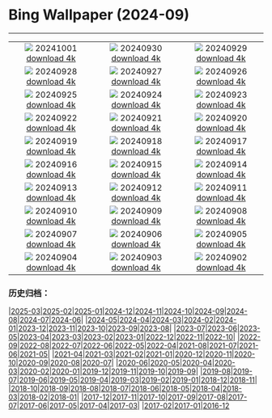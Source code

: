 # Bing Wallpaper (2024-09)
**************
| | | |
|:-:|:-:|:-:|
| ![](https://www.bing.com/th?id=OHR.NationalDay2024_ZH-CN7026189162_1920x1080.jpg) 20241001 [download 4k](https://www.bing.com/th?id=OHR.NationalDay2024_ZH-CN7026189162_UHD.jpg) | ![](https://www.bing.com/th?id=OHR.WalrusNorway_ZH-CN5657804031_1920x1080.jpg) 20240930 [download 4k](https://www.bing.com/th?id=OHR.WalrusNorway_ZH-CN5657804031_UHD.jpg) | ![](https://www.bing.com/th?id=OHR.ConnecticutBridge_ZH-CN4957862425_1920x1080.jpg) 20240929 [download 4k](https://www.bing.com/th?id=OHR.ConnecticutBridge_ZH-CN4957862425_UHD.jpg) |
| ![](https://www.bing.com/th?id=OHR.FloridaSeashore_ZH-CN4671838639_1920x1080.jpg) 20240928 [download 4k](https://www.bing.com/th?id=OHR.FloridaSeashore_ZH-CN4671838639_UHD.jpg) | ![](https://www.bing.com/th?id=OHR.VeniceAerial_ZH-CN4070720525_1920x1080.jpg) 20240927 [download 4k](https://www.bing.com/th?id=OHR.VeniceAerial_ZH-CN4070720525_UHD.jpg) | ![](https://www.bing.com/th?id=OHR.LittleToucanet_ZH-CN2910262009_1920x1080.jpg) 20240926 [download 4k](https://www.bing.com/th?id=OHR.LittleToucanet_ZH-CN2910262009_UHD.jpg) |
| ![](https://www.bing.com/th?id=OHR.GiantSequoias_ZH-CN2666897238_1920x1080.jpg) 20240925 [download 4k](https://www.bing.com/th?id=OHR.GiantSequoias_ZH-CN2666897238_UHD.jpg) | ![](https://www.bing.com/th?id=OHR.SkaftafellWaterfall_ZH-CN1766863001_1920x1080.jpg) 20240924 [download 4k](https://www.bing.com/th?id=OHR.SkaftafellWaterfall_ZH-CN1766863001_UHD.jpg) | ![](https://www.bing.com/th?id=OHR.IcebergOtter_ZH-CN0972467238_1920x1080.jpg) 20240923 [download 4k](https://www.bing.com/th?id=OHR.IcebergOtter_ZH-CN0972467238_UHD.jpg) |
| ![](https://www.bing.com/th?id=OHR.AutumnCumbria_ZH-CN0565958390_1920x1080.jpg) 20240922 [download 4k](https://www.bing.com/th?id=OHR.AutumnCumbria_ZH-CN0565958390_UHD.jpg) | ![](https://www.bing.com/th?id=OHR.MunichBeerfest_ZH-CN0304560562_1920x1080.jpg) 20240921 [download 4k](https://www.bing.com/th?id=OHR.MunichBeerfest_ZH-CN0304560562_UHD.jpg) | ![](https://www.bing.com/th?id=OHR.OcracokeLight_ZH-CN9810840077_1920x1080.jpg) 20240920 [download 4k](https://www.bing.com/th?id=OHR.OcracokeLight_ZH-CN9810840077_UHD.jpg) |
| ![](https://www.bing.com/th?id=OHR.ElbowRiver_ZH-CN9580175593_1920x1080.jpg) 20240919 [download 4k](https://www.bing.com/th?id=OHR.ElbowRiver_ZH-CN9580175593_UHD.jpg) | ![](https://www.bing.com/th?id=OHR.GujoHachiman_ZH-CN9192289658_1920x1080.jpg) 20240918 [download 4k](https://www.bing.com/th?id=OHR.GujoHachiman_ZH-CN9192289658_UHD.jpg) | ![](https://www.bing.com/th?id=OHR.MidAutumnFestival2024_ZH-CN9096556094_1920x1080.jpg) 20240917 [download 4k](https://www.bing.com/th?id=OHR.MidAutumnFestival2024_ZH-CN9096556094_UHD.jpg) |
| ![](https://www.bing.com/th?id=OHR.SunriseWallabies_ZH-CN8725891401_1920x1080.jpg) 20240916 [download 4k](https://www.bing.com/th?id=OHR.SunriseWallabies_ZH-CN8725891401_UHD.jpg) | ![](https://www.bing.com/th?id=OHR.CalabriaPeperoncino_ZH-CN8603617212_1920x1080.jpg) 20240915 [download 4k](https://www.bing.com/th?id=OHR.CalabriaPeperoncino_ZH-CN8603617212_UHD.jpg) | ![](https://www.bing.com/th?id=OHR.RapaNuiSunrise_ZH-CN1220508877_1920x1080.jpg) 20240914 [download 4k](https://www.bing.com/th?id=OHR.RapaNuiSunrise_ZH-CN1220508877_UHD.jpg) |
| ![](https://www.bing.com/th?id=OHR.PointReyes_ZH-CN7781514086_1920x1080.jpg) 20240913 [download 4k](https://www.bing.com/th?id=OHR.PointReyes_ZH-CN7781514086_UHD.jpg) | ![](https://www.bing.com/th?id=OHR.DolphinReunion_ZH-CN7681290861_1920x1080.jpg) 20240912 [download 4k](https://www.bing.com/th?id=OHR.DolphinReunion_ZH-CN7681290861_UHD.jpg) | ![](https://www.bing.com/th?id=OHR.EltzCastle_ZH-CN7586749377_1920x1080.jpg) 20240911 [download 4k](https://www.bing.com/th?id=OHR.EltzCastle_ZH-CN7586749377_UHD.jpg) |
| ![](https://www.bing.com/th?id=OHR.BridgeLisbon_ZH-CN6877671644_1920x1080.jpg) 20240910 [download 4k](https://www.bing.com/th?id=OHR.BridgeLisbon_ZH-CN6877671644_UHD.jpg) | ![](https://www.bing.com/th?id=OHR.IguazuRainbow_ZH-CN6524347982_1920x1080.jpg) 20240909 [download 4k](https://www.bing.com/th?id=OHR.IguazuRainbow_ZH-CN6524347982_UHD.jpg) | ![](https://www.bing.com/th?id=OHR.Canigou_ZH-CN6145410455_1920x1080.jpg) 20240908 [download 4k](https://www.bing.com/th?id=OHR.Canigou_ZH-CN6145410455_UHD.jpg) |
| ![](https://www.bing.com/th?id=OHR.SantaCruzHummer_ZH-CN5448262039_1920x1080.jpg) 20240907 [download 4k](https://www.bing.com/th?id=OHR.SantaCruzHummer_ZH-CN5448262039_UHD.jpg) | ![](https://www.bing.com/th?id=OHR.GlenariffPark_ZH-CN4667558707_1920x1080.jpg) 20240906 [download 4k](https://www.bing.com/th?id=OHR.GlenariffPark_ZH-CN4667558707_UHD.jpg) | ![](https://www.bing.com/th?id=OHR.TIFF2024_ZH-CN4896695918_1920x1080.jpg) 20240905 [download 4k](https://www.bing.com/th?id=OHR.TIFF2024_ZH-CN4896695918_UHD.jpg) |
| ![](https://www.bing.com/th?id=OHR.DuskyOwls_ZH-CN4729762831_1920x1080.jpg) 20240904 [download 4k](https://www.bing.com/th?id=OHR.DuskyOwls_ZH-CN4729762831_UHD.jpg) | ![](https://www.bing.com/th?id=OHR.AlpineLakes_ZH-CN4537389724_1920x1080.jpg) 20240903 [download 4k](https://www.bing.com/th?id=OHR.AlpineLakes_ZH-CN4537389724_UHD.jpg) | ![](https://www.bing.com/th?id=OHR.BuracodasAraras_ZH-CN3881985508_1920x1080.jpg) 20240902 [download 4k](https://www.bing.com/th?id=OHR.BuracodasAraras_ZH-CN3881985508_UHD.jpg) |

### 历史归档：

|[2025-03](/../2025-03/2025-03.md)|[2025-02](/../2025-02/2025-02.md)|[2025-01](/../2025-01/2025-01.md)|[2024-12](/../2024-12/2024-12.md)|[2024-11](/../2024-11/2024-11.md)|[2024-10](/../2024-10/2024-10.md)|[2024-09](/2024-09.md)|[2024-08](/../2024-08/2024-08.md)|[2024-07](/../2024-07/2024-07.md)|[2024-06](/../2024-06/2024-06.md)|
|[2024-05](/../2024-05/2024-05.md)|[2024-04](/../2024-04/2024-04.md)|[2024-03](/../2024-03/2024-03.md)|[2024-02](/../2024-02/2024-02.md)|[2024-01](/../2024-01/2024-01.md)|[2023-12](/../2023-12/2023-12.md)|[2023-11](/../2023-11/2023-11.md)|[2023-10](/../2023-10/2023-10.md)|[2023-09](/../2023-09/2023-09.md)|[2023-08](/../2023-08/2023-08.md)|
|[2023-07](/../2023-07/2023-07.md)|[2023-06](/../2023-06/2023-06.md)|[2023-05](/../2023-05/2023-05.md)|[2023-04](/../2023-04/2023-04.md)|[2023-03](/../2023-03/2023-03.md)|[2023-02](/../2023-02/2023-02.md)|[2023-01](/../2023-01/2023-01.md)|[2022-12](/../2022-12/2022-12.md)|[2022-11](/../2022-11/2022-11.md)|[2022-10](/../2022-10/2022-10.md)|
|[2022-09](/../2022-09/2022-09.md)|[2022-08](/../2022-08/2022-08.md)|[2022-07](/../2022-07/2022-07.md)|[2022-06](/../2022-06/2022-06.md)|[2022-05](/../2022-05/2022-05.md)|[2022-04](/../2022-04/2022-04.md)|[2021-08](/../2021-08/2021-08.md)|[2021-07](/../2021-07/2021-07.md)|[2021-06](/../2021-06/2021-06.md)|[2021-05](/../2021-05/2021-05.md)|
|[2021-04](/../2021-04/2021-04.md)|[2021-03](/../2021-03/2021-03.md)|[2021-02](/../2021-02/2021-02.md)|[2021-01](/../2021-01/2021-01.md)|[2020-12](/../2020-12/2020-12.md)|[2020-11](/../2020-11/2020-11.md)|[2020-10](/../2020-10/2020-10.md)|[2020-09](/../2020-09/2020-09.md)|[2020-08](/../2020-08/2020-08.md)|[2020-07](/../2020-07/2020-07.md)|
|[2020-06](/../2020-06/2020-06.md)|[2020-05](/../2020-05/2020-05.md)|[2020-04](/../2020-04/2020-04.md)|[2020-03](/../2020-03/2020-03.md)|[2020-02](/../2020-02/2020-02.md)|[2020-01](/../2020-01/2020-01.md)|[2019-12](/../2019-12/2019-12.md)|[2019-11](/../2019-11/2019-11.md)|[2019-10](/../2019-10/2019-10.md)|[2019-09](/../2019-09/2019-09.md)|
|[2019-08](/../2019-08/2019-08.md)|[2019-07](/../2019-07/2019-07.md)|[2019-06](/../2019-06/2019-06.md)|[2019-05](/../2019-05/2019-05.md)|[2019-04](/../2019-04/2019-04.md)|[2019-03](/../2019-03/2019-03.md)|[2019-02](/../2019-02/2019-02.md)|[2019-01](/../2019-01/2019-01.md)|[2018-12](/../2018-12/2018-12.md)|[2018-11](/../2018-11/2018-11.md)|
|[2018-10](/../2018-10/2018-10.md)|[2018-09](/../2018-09/2018-09.md)|[2018-08](/../2018-08/2018-08.md)|[2018-07](/../2018-07/2018-07.md)|[2018-06](/../2018-06/2018-06.md)|[2018-05](/../2018-05/2018-05.md)|[2018-04](/../2018-04/2018-04.md)|[2018-03](/../2018-03/2018-03.md)|[2018-02](/../2018-02/2018-02.md)|[2018-01](/../2018-01/2018-01.md)|
|[2017-12](/../2017-12/2017-12.md)|[2017-11](/../2017-11/2017-11.md)|[2017-10](/../2017-10/2017-10.md)|[2017-09](/../2017-09/2017-09.md)|[2017-08](/../2017-08/2017-08.md)|[2017-07](/../2017-07/2017-07.md)|[2017-06](/../2017-06/2017-06.md)|[2017-05](/../2017-05/2017-05.md)|[2017-04](/../2017-04/2017-04.md)|[2017-03](/../2017-03/2017-03.md)|
|[2017-02](/../2017-02/2017-02.md)|[2017-01](/../2017-01/2017-01.md)|[2016-12](/../2016-12/2016-12.md)
